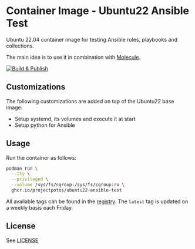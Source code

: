 # Container Image - Ubuntu22 Ansible Test

Ubuntu 22.04 container image for testing Ansible roles, playbooks and collections.

The main idea is to use it in combination with
[Molecule](https://github.com/ansible-community/molecule).

[![Build & Publish](https://github.com/projectpotos/container-ubuntu22-ansible-test/actions/workflows/build-publish.yml/badge.svg)](https://github.com/projectpotos/container-ubuntu22-ansible-test/actions/workflows/build-publish.yml)

## Customizations

The following customizations are added on top of the Ubuntu22 base image:

* Setup systemd, its volumes and execute it at start
* Setup python for Ansible

## Usage

Run the container as follows:

```sh
podman run \
  --tty \
  --privileged \
  --volume /sys/fs/cgroup:/sys/fs/cgroup:ro \
  ghcr.io/projectpotos/ubuntu22-ansible-test
```

All available tags can be found in the
[registry](https://github.com/projectpotos/container-ubuntu22-ansible-test/pkgs/container/ubuntu22-ansible-test).
The `latest` tag is updated on a weekly basis each Friday.

## License

See [LICENSE](./LICENSE)
